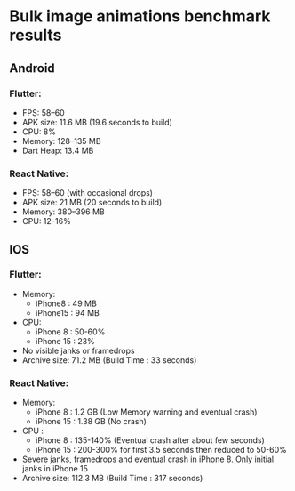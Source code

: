 # Bulk image animations benchmark results 

## Android 

### Flutter:

- FPS: 58–60
- APK size: 11.6 MB (19.6 seconds to build)
- CPU: 8%
- Memory: 128–135 MB
- Dart Heap: 13.4 MB


### React Native:

- FPS: 58–60 (with occasional drops)
- APK size: 21 MB (20 seconds to build)
- Memory: 380–396 MB
- CPU: 12–16%

 
## IOS

### Flutter:
- Memory: 
	- iPhone8 : 49 MB
	- iPhone15 : 94 MB
- CPU: 
	- iPhone 8 : 50-60% 
	- iPhone 15 : 23%
- No visible janks or framedrops
- Archive size: 71.2 MB (Build Time : 33 seconds)

### React Native:

- Memory: 
	- iPhone 8 : 1.2 GB (Low Memory warning and eventual crash)
	- iPhone 15 : 1.38 GB (No crash)
- CPU : 
	- iPhone 8 : 135-140% (Eventual crash after about few seconds)
	- iPhone 15 : 200-300% for first 3.5 seconds then reduced to 50-60% 
- Severe janks, framedrops and eventual crash in iPhone 8. Only initial janks in iPhone 15
- Archive size: 112.3 MB (Build Time : 317 seconds)
 